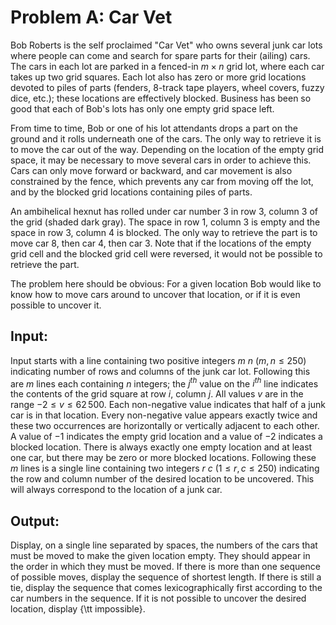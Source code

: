 # Problem A: Car Vet

Bob Roberts is the self proclaimed "Car Vet" who owns several junk car lots where people can come and search for spare parts for their (ailing) cars. The cars in each lot are parked in a fenced-in $m \times n$ grid lot, where each car takes up two grid squares. Each lot also has zero or more grid locations devoted to piles of parts (fenders, $8$-track tape players, wheel covers, fuzzy dice, etc.); these locations are effectively blocked. Business has been so good that each of Bob's lots has only one empty grid space left.

From time to time, Bob or one of his lot attendants drops a part on the ground and it rolls underneath one of the cars. The only way to retrieve it is to move the car out of the way. Depending on the location of the empty grid space, it may be necessary to move several cars in order to achieve this. Cars can only move forward or backward, and car movement is also constrained by the fence, which prevents any car from moving off the lot, and by the blocked grid locations containing piles of parts.

An ambihelical hexnut has rolled under car number $3$ in row $3$, column $3$ of the grid (shaded dark gray). The space in row $1$, column $3$ is empty and the space in row $3$, column $4$ is blocked. The only way to retrieve the part is to move car $8$, then car $4$, then car $3$. Note that if the locations of the empty grid cell and the blocked grid cell were reversed, it would not be possible to retrieve the part.

The problem here should be obvious: For a given location Bob would like to know how to move cars around to uncover that location, or if it is even possible to uncover it.

## Input:
Input starts with a line containing two positive integers $m$ $n$ $(m, n \leq 250)$ indicating number of rows and columns of the junk car lot. Following this are $m$ lines each containing $n$ integers; the $j^{th}$ value on the $i^{th}$ line indicates the contents of the grid square at row $i$, column $j$. All values $v$ are in the range $-2 \leq v \leq 62\,500$. Each non-negative value indicates that half of a junk car is in that location. Every non-negative value appears exactly twice and these two occurrences are horizontally or vertically adjacent to each other. A value of $-1$ indicates the empty grid location and a value of $-2$ indicates a blocked location. There is always exactly one empty location and at least one car, but there may be zero or more blocked locations. Following these $m$ lines is a single line containing two integers $r$ $c$ $(1 \leq r,c \leq 250)$ indicating the row and column number of the desired location to be uncovered. This will always correspond to the location of a junk car.

## Output:
Display, on a single line separated by spaces, the numbers of the cars that must be moved to make the given location empty. They should appear in the order in which they must be moved. If there is more than one sequence of possible moves, display the sequence of shortest length. If there is still a tie, display the sequence that comes lexicographically first according to the car numbers in the sequence. If it is not possible to uncover the desired location, display {\tt impossible}.
